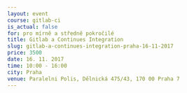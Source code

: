 ```yaml
---
layout: event
course: gitlab-ci
is_actual: false
for: pro mírně a středně pokročilé
title: Gitlab a Continues Integration
slug: gitlab-a-continues-integration-praha-16-11-2017
price: 3500
date: 16. 11. 2017
time: 10:00 - 16:00
city: Praha
venue: Paralelni Polis, Dělnická 475/43, 170 00 Praha 7
---
```


